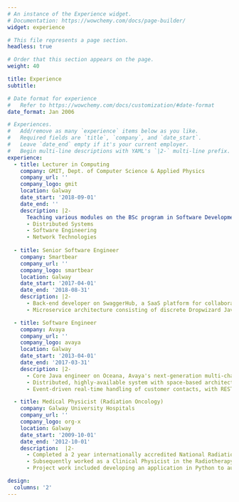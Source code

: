 ```yaml
---
# An instance of the Experience widget.
# Documentation: https://wowchemy.com/docs/page-builder/
widget: experience

# This file represents a page section.
headless: true

# Order that this section appears on the page.
weight: 40

title: Experience
subtitle:

# Date format for experience
#   Refer to https://wowchemy.com/docs/customization/#date-format
date_format: Jan 2006

# Experiences.
#   Add/remove as many `experience` items below as you like.
#   Required fields are `title`, `company`, and `date_start`.
#   Leave `date_end` empty if it's your current employer.
#   Begin multi-line descriptions with YAML's `|2-` multi-line prefix.
experience:
  - title: Lecturer in Computing
    company: GMIT, Dept. of Computer Science & Applied Physics
    company_url: ''
    company_logo: gmit
    location: Galway
    date_start: '2018-09-01'
    date_end: ''
    description: |2-
      Teaching various modules on the BSc program in Software Development and on the online HDip on Software Development, including:
      - Distributed Systems
      - Software Engineering
      - Network Technologies
        
  - title: Senior Software Engineer
    company: Smartbear
    company_url: ''
    company_logo: smartbear
    location: Galway
    date_start: '2017-04-01'
    date_end: '2018-08-31'
    description: |2-
      - Back-end developer on SwaggerHub, a SaaS platform for collaborative REST API design which integrates Swagger open-source tooling with Enterprise management features.
      - Microservice architecture consisting of discrete Dropwizard Java applications deployed in Docker containers to AWS.

  - title: Software Engineer
    company: Avaya
    company_url: ''
    company_logo: avaya
    location: Galway
    date_start: '2013-04-01'
    date_end: '2017-03-31'
    description: |2-
      - Core Java engineer on Oceana, Avaya's next-generation multi-channel contact centre solution.
      - Distributed, highly-available system with space-based architecture using GigaSpaces XAP platform running in a Linux environment.
      - Event-driven real-time handling of customer contacts, with REST and Java RMI for inter-process communication. 

  - title: Medical Physicist (Radiation Oncology)
    company: Galway University Hospitals
    company_url: ''
    company_logo: org-x
    location: Galway
    date_start: '2009-10-01'
    date_end: '2012-10-01'
    description:  |2-
      - Completed a 2 year internationally accredited National Radiation Oncology Physics Residency Training Programme (2009-2011) combining theoretical principles, clinical practice, project work and continuous assessment in a radiotherapy center with 3 linacs, IMRT, IGRT, orthovoltage, HDR and LDR brachytherapy.
      - Subsequently worked as a Clinical Physicist in the Radiotherapy department. Responsibilities include radiation measurement, linear accelerator QA and commissioning, treatment planning, development and improvement of techniques and procedures, research projects.
      - Project work included developing an application in Python to automate patient plan verification.

design:
  columns: '2'
---
```

